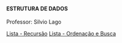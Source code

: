 #### ESTRUTURA DE DADOS 
Professor: Silvio Lago

[Lista - Recursão](https://www.ime.usp.br/~slago/fatecsp.ed.recursao.pdf)
[Lista - Ordenação e Busca](https://www.ime.usp.br/~slago/fatecsp.ed.ordenacao.busca.pdf)
